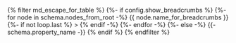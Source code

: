 {% filter md_escape_for_table %}
{%- if config.show_breadcrumbs %}
  {%- for node in schema.nodes_from_root -%}
    {{ node.name_for_breadcrumbs }}{%- if not loop.last %} > {% endif -%}
  {%- endfor -%}
{%- else -%}
  {{- schema.property_name -}}
{% endif %}
{% endfilter %}
